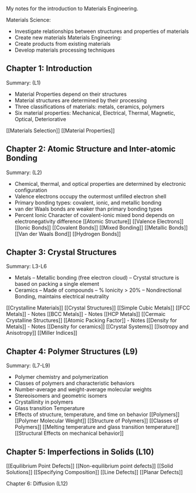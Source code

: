 My notes for the introduction to Materials Engineering.

Materials Science:
- Investigate relationships between structures and properties of materials
- Create new materials
Materials Engineering:
- Create products from existing materials
- Develop materials processing techniques

## Chapter 1: Introduction
Summary: (L1)
- Material Properties depend on their structures
- Material structures are determined by their processing
- Three classifications of materials: metals, ceramics, polymers
- Six material properties: Mechanical, Electrical, Thermal, Magnetic, Optical, Deteriorative

[[Materials Selection]]
[[Material Properties]]


## Chapter 2: Atomic Structure and Inter-atomic Bonding
Summary: (L2)
- Chemical, thermal, and optical properties are determined by electronic configuration
- Valence electrons occupy the outermost unfilled electron shell
- Primary bonding types: covalent, ionic, and metallic bonding
- van der Waals bonds are weaker than primary bonding types
- Percent Ionic Character of covalent-ionic mixed bond depends on electronegativity difference
[[Atomic Structure]]
[[Valence Electrons]]
[[Ionic Bonds]]
[[Covalent Bonds]]
[[Mixed Bonding]]
[[Metallic Bonds]]
[[Van der Waals Bond]]
[[Hydrogen Bonds]]

## Chapter 3: Crystal Structures
Summary: L3-L6
- Metals
	– Metallic bonding (free electron cloud)
	– Crystal structure is based on packing a single element
- Ceramics
	– Made of compounds
	– % Ionicity > 20%
	– Nondirectional Bonding, maintains electrical neutrality

[[Crystalline Materials]]
[[Crystal Structures]]
[[Simple Cubic Metals]]
[[FCC Metals]] - Notes
[[BCC Metals]] - Notes
[[HCP Metals]]
[[Cermaic Crystalline Structures]]
[[Atomic Packing Factor]] - Notes
[[Density for Metals]] - Notes
[[Density for ceramics]]
[[Crystal Systems]]
[[Isotropy and Anisotropy]]
[[Miller Indices]]

## Chapter 4: Polymer Structures (L9)
Summary: (L7-L9)
- Polymer chemistry and polymerization
- Classes of polymers and characteristic behaviors
- Number-average and weight-average molecular weights
- Stereoisomers and geometric isomers
- Crystallinity in polymers
- Glass transition Temperature
- Effects of structure, temperature, and time on behavior
[[Polymers]]
[[Polymer Molecular Weight]]
[[Structure of Polymers]]
[[Classes of Polymers]]
[[Melting temperature and glass transition temperature]]
[[Structural Effects on mechanical behavior]]

## Chapter 5: Imperfections in Solids (L10)
[[Equilibrium Point Defects]]
[[Non-equilibrium point defects]]
[[Solid Solutions]]
[[Specifying Composition]]
[[Line Defects]]
[[Planar Defects]]

Chapter 6: Diffusion (L12)



